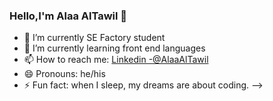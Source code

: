 ### Hello,I'm Alaa AlTawil 👋

- 🔭 I’m currently SE Factory student 
- 🌱 I’m currently learning front end languages  
- 📫 How to reach me: [Linkedin -@AlaaAlTawil](www.linkedin.com/in/alaa-al-tawil-b051aa22a)
- 😄 Pronouns: he/his
- ⚡ Fun fact: when I sleep, my dreams are about coding.
-->
